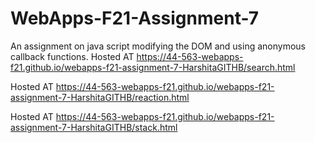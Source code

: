 # WebApps-F21-Assignment-7
An assignment on java script modifying the DOM and using anonymous callback functions.
Hosted AT <https://44-563-webapps-f21.github.io/webapps-f21-assignment-7-HarshitaGITHB/search.html>

Hosted AT <https://44-563-webapps-f21.github.io/webapps-f21-assignment-7-HarshitaGITHB/reaction.html>

Hosted AT <https://44-563-webapps-f21.github.io/webapps-f21-assignment-7-HarshitaGITHB/stack.html>

